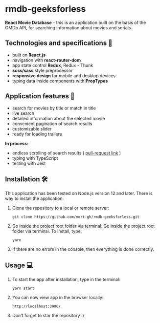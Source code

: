 # rmdb-geeksforless

**React Movie Database** - this is an application built on the basis of the OMDb API, for searching information about movies and serials.

## Technologies and specifications 🧬

- built on **React.js**
- navigation with **react-router-dom**
- app state control **Redux**, Redux - Thunk
- **scss/sass** style preprocessor
- **responsive design** for mobile and desktop devices
- typing data inside components with **PropTypes**

## Application features 🚀

- search for movies by title or match in title
- live search
- detailed information about the selected movie
- convenient pagination of search results
- customizable slider
- ready for loading trailers

**In process:**
- endless scrolling of search results ( [pull-request link](https://github.com/mort-gh/rmdb-geeksforless/pull/15) )
- typing with TypeScript
- testing with Jest

## Installation 🛠

This application has been tested on Node.js version 12 and later. There is way to install the application:

1. Clone the repository to a local or remote server:

   `git clone https://github.com/mort-gh/rmdb-geeksforless.git`

2. Go inside the project root folder via terminal. Go inside the project root folder via terminal. 
To install, type: 

	`yarn`

3. If there are no errors in the console, then everything is done correctly.


## Usage 💻

1. To start the app after installation, type in the terminal: 

	`yarn start`

2. You can now view app in the browser locally:

	`http://localhost:3000/`

3. Don't forget to star the repository :)
